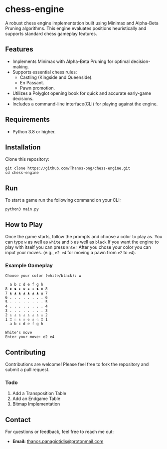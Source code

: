 # chess-engine
A robust chess engine implementation built using Minimax and Alpha-Beta Pruning algorithms. This engine evaluates positions heuristically and supports standard chess gameplay features.

## Features
* Implements Minimax with Alpha-Beta Pruning for optimal decision-making.
* Supports essential chess rules:
    * Castling (Kingside and Queenside).
    * En Passant.
    * Pawn promotion.
* Utilizes a Polyglot opening book for quick and accurate early-game decisions.
* Includes a command-line interface(CLI) for playing against the engine.

## Requirements
* Python 3.8 or higher.

## Installation
Clone this repository:

```
git clone https://github.com/Thanos-png/chess-engine.git
cd chess-engine
```

## Run
To start a game run the following command on your CLI:

```python3 main.py```

## How to Play
Once the game starts, follow the prompts and choose a color to play as.
You can type ```w``` as well as ```white``` and ```b``` as well as ```black```
If you want the engine to play with itself you can press ```Enter```
After you chose your color you can input your moves.
(e.g., ```e2 e4``` for moving a pawn from ```e2``` to ```e4```).

### Example Gameplay
```
Choose your color (white/black): w

  a b c d e f g h
8 ♜ ♞ ♝ ♛ ♚ ♝ ♞ ♜ 8
7 ♟ ♟ ♟ ♟ ♟ ♟ ♟ ♟ 7
6 . . . . . . . . 6
5 . . . . . . . . 5
4 . . . . . . . . 4
3 . . . . . . . . 3
2 ♙ ♙ ♙ ♙ ♙ ♙ ♙ ♙ 2
1 ♖ ♘ ♗ ♕ ♔ ♗ ♘ ♖ 1
  a b c d e f g h

White's move
Enter your move: e2 e4
```

## Contributing
Contributions are welcome! Please feel free to fork the repository and submit a pull request.

### Todo
1. Add a Transposition Table
2. Add an Endgame Table
3. Bitmap Implementation

## Contact
For questions or feedback, feel free to reach me out:
* **Email:** thanos.panagiotidis@protonmail.com
